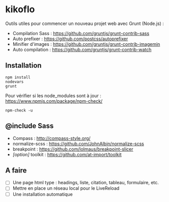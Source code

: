 # kikoflo
Outils utiles pour commencer un nouveau projet web avec Grunt (Node.js) :
* Compilation Sass : https://github.com/gruntjs/grunt-contrib-sass
* Auto prefixer : https://github.com/postcss/autoprefixer
* Minifier d'images : https://github.com/gruntjs/grunt-contrib-imagemin
* Auto compilation : https://github.com/gruntjs/grunt-contrib-watch


## Installation
    npm install
    nodevars
    grunt
    

Pour vérifier si les node_modules sont à jour : https://www.npmjs.com/package/npm-check/

    npm-check -u


## @include Sass
* Compass : http://compass-style.org/
* normalize-scss : https://github.com/JohnAlbin/normalize-scss
* breakpoint : https://github.com/lolmaus/breakpoint-slicer
* _[option]_ toolkit : https://github.com/at-import/toolkit


## A faire
- [ ] Une page html type : headings, liste, citation, tableau, formulaire, etc.
- [ ] Mettre en place un réseau local pour le LiveReload
- [ ] Une installation automatique
